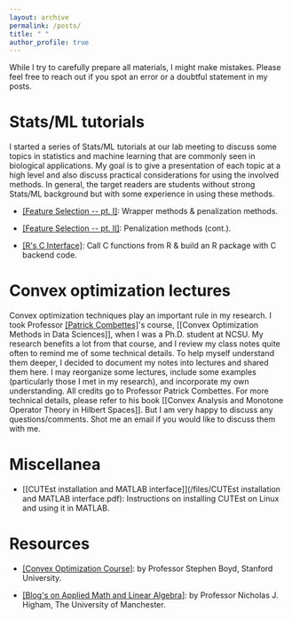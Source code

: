 ```yaml
---
layout: archive
permalink: /posts/
title: " "
author_profile: true
---
```


While I try to carefully prepare all materials, I might make mistakes. Please feel free to reach out if you spot an error or a doubtful statement in my posts. 

# Stats/ML tutorials

I started a series of Stats/ML tutorials at our lab meeting to discuss some topics in statistics and machine learning that are commonly seen in biological applications. My goal is to give a presentation of each topic at a high level and also discuss practical considerations for using the involved methods. In general, the target readers are students without strong Stats/ML background but with some experience in using these methods.


- [[Feature Selection -- pt. I]](/files/FeatureSection.html): Wrapper methods & penalization methods. 

- [[Feature Selection -- pt. II]](/files/FeatureSection2.html): Penalization methods (cont.).

- [[R's C Interface]](/files/RCtutorial.html): Call C functions from R & build an R package with C backend code.


# Convex optimization lectures

 Convex optimization techniques play an important rule in my research. I took Professor [[Patrick Combettes]](https://pcombet.math.ncsu.edu/)'s course, [[Convex Optimization Methods in Data Sciences]], when I was a Ph.D. student at NCSU. My research benefits a lot from that course, and I review my class notes quite often to remind me of some technical details. To help myself understand them deeper, I decided to document my notes into lectures and shared them here.  I may reorganize some lectures, include some examples (particularly those I met in my research), and incorporate my own understanding. All credits go to Professor Patrick Combettes. For more technical details, please refer to his book [[Convex Analysis and Monotone Operator Theory in Hilbert Spaces]]. But I am very happy to discuss any questions/comments. Shot me an email if you would like to discuss them with me. 

# Miscellanea

- [[CUTEst installation and MATLAB interface]](/files/CUTEst installation and MATLAB interface.pdf): Instructions on installing CUTEst on Linux and using it in MATLAB.

# Resources

- [[Convex Optimization Course]](https://web.stanford.edu/class/ee364a/lectures.html): by Professor Stephen Boyd, Stanford University.

- [[Blog's on Applied Math and Linear Algebra]](https://nhigham.com/blog/): by Professor Nicholas J. Higham, The University of Manchester.









